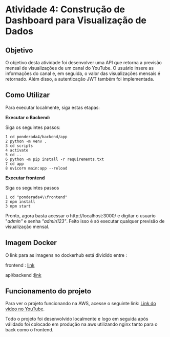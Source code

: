# Atividade 4: Construção de Dashboard para Visualização de Dados

## Objetivo

O objetivo desta atividade foi desenvolver uma API que retorna a previsão mensal de visualizações de um canal do YouTube. O usuário insere as informações do canal e, em seguida, o valor das visualizações mensais é retornado. Além disso, a autenticação JWT também foi implementada.

## Como Utilizar

Para executar localmente, siga estas etapas:

**Executar o Backend:**

Siga os seguintes passos:
```
1 cd ponderada4/backend/app
2 python -m venv .
3 cd scripts
4 activate
5 cd ..
6 python -m pip install -r requirements.txt
7 cd app
8 uvicorn main:app --reload
```


**Executar frontend**

Siga os seguintes passos
```
1 cd "ponderada4\\frontend"
2 npm install
3 npm start
```


Pronto, agora basta acessar o http://localhost:3000/ e digitar o usuario "_admin"_ e senha _"admin123"_. Feito isso é só executar qualquer previsão de visualização mensal.

## Imagem Docker

O link para as imagens no dockerhub está dividido entre :

frontend : [link](https://hub.docker.com/repository/docker/eduardoporto/front-pond-4/general)

api/backend :[link](https://hub.docker.com/repository/docker/eduardoporto/back-pond-4/general)

## Funcionamento do projeto

Para ver o projeto funcionando na AWS, acesse o seguinte link: [Link do vídeo no YouTube](https://youtu.be/jtOsQ5CBkMk).

Todo o projeto foi desenvolvido localmente e logo em seguida após válidado foi colocado em produção na aws utilizando nginx tanto para o back como o frontend. 

